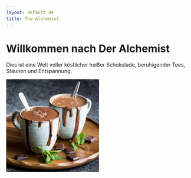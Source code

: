 ```yaml
---
layout: default_de
title: The Alchemist
---
```

# Willkommen nach Der Alchemist
Dies ist eine Welt voller köstlicher heißer Schokolade, beruhigender Tees, Staunen und Entspannung.

<div><img src="/assets/images/hot_choco_index.jpg" alt="hot choco index" height="50%" width="50%" class="centered_image"></div>
